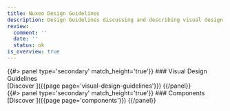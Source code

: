 ```yaml
---
title: Nuxeo Design Guidelines
description: Design Guidelines discussing and describing visual design language and components
review:
  comment: ''
  date: ''
  status: ok
is_overview: true
---
```


<div class="row" data-equalizer data-equalize-on="medium">

<div class="column medium-6">
{{#> panel type='secondary' match_height='true'}}
### Visual Design Guidelines
</br>
[Discover&nbsp;<i class="fa fa-long-arrow-right" aria-hidden="true"></i>]({{page page='visual-design-guidelines'}})
{{/panel}}
</div>

<div class="column medium-6">
{{#> panel type='secondary' match_height='true'}}
### Components
</br>
[Discover&nbsp;<i class="fa fa-long-arrow-right" aria-hidden="true"></i>]({{page page='components'}})
{{/panel}}
</div>

</div>
</div>
